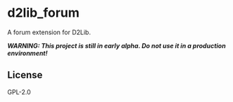 # d2lib_forum
A forum extension for D2Lib.

***WARNING: This project is still in early alpha. Do not use it in a production environment!***

## License
GPL-2.0
